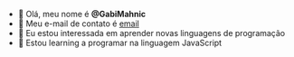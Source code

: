 - 👋 Olá, meu nome é **@GabiMahnic**
- 🤙 Meu e-mail de contato é [email](gabrielen.pereira@escola.pr.gov.br)
- 👀 Eu estou interessada em aprender novas linguagens de programação
- 🌱 Estou learning a programar na linguagem JavaScript

<!---
GabiMahnic/GabiMahnic is a ✨ special ✨ repository because its `README.md` (this file) appears on your GitHub profile.
You can click the Preview link to take a look at your changes.
--->
